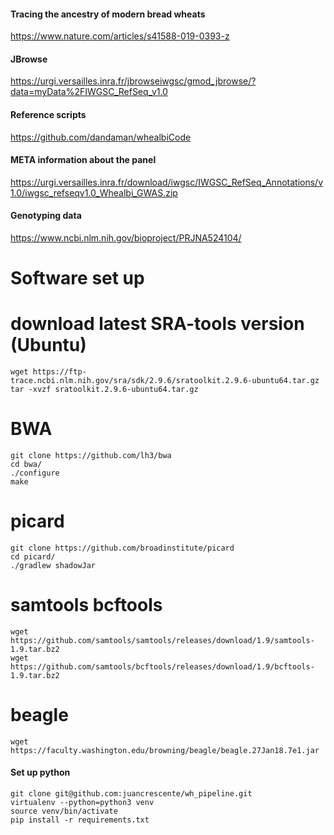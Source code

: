 
#### Tracing the ancestry of modern bread wheats
https://www.nature.com/articles/s41588-019-0393-z

#### JBrowse
https://urgi.versailles.inra.fr/jbrowseiwgsc/gmod_jbrowse/?data=myData%2FIWGSC_RefSeq_v1.0

#### Reference scripts
https://github.com/dandaman/whealbiCode

#### META information about the panel
https://urgi.versailles.inra.fr/download/iwgsc/IWGSC_RefSeq_Annotations/v1.0/iwgsc_refseqv1.0_Whealbi_GWAS.zip

#### Genotyping data
https://www.ncbi.nlm.nih.gov/bioproject/PRJNA524104/


# Software set up

# download latest SRA-tools version (Ubuntu)
```
wget https://ftp-trace.ncbi.nlm.nih.gov/sra/sdk/2.9.6/sratoolkit.2.9.6-ubuntu64.tar.gz
tar -xvzf sratoolkit.2.9.6-ubuntu64.tar.gz
```

# BWA
```
git clone https://github.com/lh3/bwa
cd bwa/
./configure
make
```

# picard
```
git clone https://github.com/broadinstitute/picard
cd picard/
./gradlew shadowJar
```

# samtools bcftools
```
wget https://github.com/samtools/samtools/releases/download/1.9/samtools-1.9.tar.bz2
wget https://github.com/samtools/bcftools/releases/download/1.9/bcftools-1.9.tar.bz2
```

# beagle
```
wget https://faculty.washington.edu/browning/beagle/beagle.27Jan18.7e1.jar
```

#### Set up python
```
git clone git@github.com:juancrescente/wh_pipeline.git
virtualenv --python=python3 venv
source venv/bin/activate
pip install -r requirements.txt
```